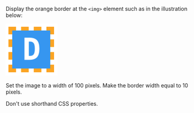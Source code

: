 Display the orange border at the `<img>` element such as in the illustration below:

![Dodona logo with orange border](./media/screenshot.png)

Set the image to a width of 100 pixels. Make the border width equal to 10 pixels.

Don't use shorthand CSS properties.